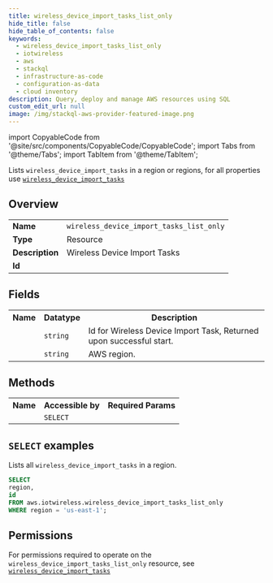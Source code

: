 ```yaml
---
title: wireless_device_import_tasks_list_only
hide_title: false
hide_table_of_contents: false
keywords:
  - wireless_device_import_tasks_list_only
  - iotwireless
  - aws
  - stackql
  - infrastructure-as-code
  - configuration-as-data
  - cloud inventory
description: Query, deploy and manage AWS resources using SQL
custom_edit_url: null
image: /img/stackql-aws-provider-featured-image.png
---
```


import CopyableCode from '@site/src/components/CopyableCode/CopyableCode';
import Tabs from '@theme/Tabs';
import TabItem from '@theme/TabItem';

Lists <code>wireless_device_import_tasks</code> in a region or regions, for all properties use <a href="/services/serviceName/wireless_device_import_tasks/"><code>wireless_device_import_tasks</code></a>

## Overview
<table>
<tbody>
<tr><td><b>Name</b></td><td><code>wireless_device_import_tasks_list_only</code></td></tr>
<tr><td><b>Type</b></td><td>Resource</td></tr>
<tr><td><b>Description</b></td><td>Wireless Device Import Tasks</td></tr>
<tr><td><b>Id</b></td><td><CopyableCode code="aws.iotwireless.wireless_device_import_tasks_list_only" /></td></tr>
</tbody>
</table>

## Fields
<table>
<tbody>
<tr><th>Name</th><th>Datatype</th><th>Description</th></tr><tr><td><CopyableCode code="id" /></td><td><code>string</code></td><td>Id for Wireless Device Import Task, Returned upon successful start.</td></tr>
<tr><td><CopyableCode code="region" /></td><td><code>string</code></td><td>AWS region.</td></tr>
</tbody>
</table>

## Methods

<table>
<tbody>
  <tr>
    <th>Name</th>
    <th>Accessible by</th>
    <th>Required Params</th>
  </tr>
  <tr>
    <td><CopyableCode code="list_resources" /></td>
    <td><code>SELECT</code></td>
    <td><CopyableCode code="region" /></td>
  </tr>
</tbody>
</table>

## `SELECT` examples
Lists all <code>wireless_device_import_tasks</code> in a region.
```sql
SELECT
region,
id
FROM aws.iotwireless.wireless_device_import_tasks_list_only
WHERE region = 'us-east-1';
```


## Permissions

For permissions required to operate on the <code>wireless_device_import_tasks_list_only</code> resource, see <a href="/services/iotwireless/wireless_device_import_tasks/#permissions"><code>wireless_device_import_tasks</code></a>

